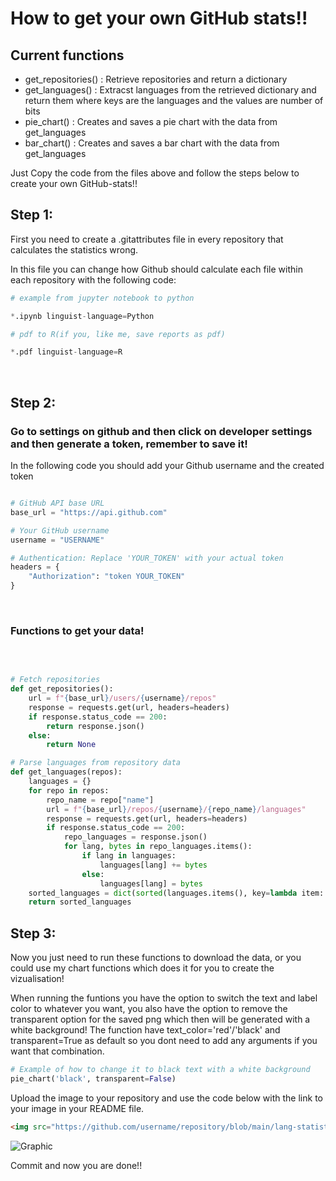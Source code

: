 # How to get your own GitHub stats!!

## Current functions
- get_repositories() : Retrieve repositories and return a dictionary
- get_languages() : Extracst languages from the retrieved dictionary and return them where keys are the languages and the values are number of bits
- pie_chart() : Creates and saves a pie chart with the data from get_languages
- bar_chart() : Creates and saves a bar chart with the data from get_languages

Just Copy the code from the files above and follow the steps below to create your own GitHub-stats!! 

## Step 1:

First you need to create a .gitattributes file in every repository that calculates the statistics wrong.

In this file you can change how Github should calculate each file within each repository with the following code:

```Python
# example from jupyter notebook to python

*.ipynb linguist-language=Python 

# pdf to R(if you, like me, save reports as pdf)

*.pdf linguist-language=R

```
<br>

## Step 2:

### Go to settings on github and then click on developer settings and then generate a token, remember to save it!


In the following code you should add your Github username and the created token
<br>

```Python

# GitHub API base URL
base_url = "https://api.github.com"

# Your GitHub username
username = "USERNAME"

# Authentication: Replace 'YOUR_TOKEN' with your actual token
headers = {
    "Authorization": "token YOUR_TOKEN"
}

```
<br>

### Functions to get your data!

<br>

```Python

# Fetch repositories
def get_repositories():
    url = f"{base_url}/users/{username}/repos"
    response = requests.get(url, headers=headers)
    if response.status_code == 200:
        return response.json()
    else:
        return None

# Parse languages from repository data
def get_languages(repos):
    languages = {}
    for repo in repos:
        repo_name = repo["name"]
        url = f"{base_url}/repos/{username}/{repo_name}/languages"
        response = requests.get(url, headers=headers)
        if response.status_code == 200:
            repo_languages = response.json()
            for lang, bytes in repo_languages.items():
                if lang in languages:
                    languages[lang] += bytes
                else:
                    languages[lang] = bytes
    sorted_languages = dict(sorted(languages.items(), key=lambda item: item[1], reverse=True))
    return sorted_languages

```

## Step 3:

Now you just need to run these functions to download the data, or you could use my chart functions which does it for you to create the vizualisation!

When running the funtions you have the option to switch the text and label color to whatever you want, you also have the option to remove the transparent option for the saved png which then will be generated with a white background! The function have text_color='red'/'black' and transparent=True as default so you dont need to add any arguments if you want that combination. 

```Python
# Example of how to change it to black text with a white background
pie_chart('black', transparent=False)

```

Upload the image to your repository and use the code below with the link to your image in your README file.

```md
<img src="https://github.com/username/repository/blob/main/lang-statistics.png" alt="Graphic">	

```

<img src="https://github.com/Johhed15/Johhed15/blob/main/lang-statistics.png1" alt="Graphic">	



Commit and now you are done!!
